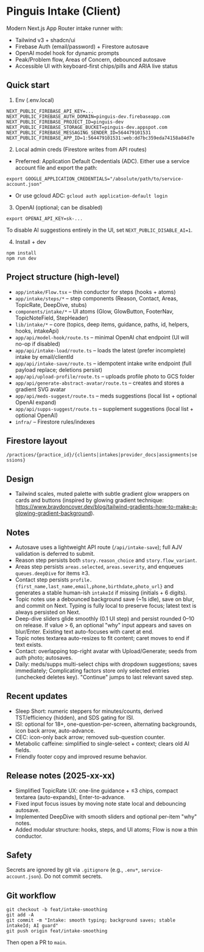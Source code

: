 # Pinguis Intake (Client)

Modern Next.js App Router intake runner with:
- Tailwind v3 + shadcn/ui
- Firebase Auth (email/password) + Firestore autosave
- OpenAI model hook for dynamic prompts
- Peak/Problem flow, Areas of Concern, debounced autosave
- Accessible UI with keyboard-first chips/pills and ARIA live status

## Quick start

1) Env (.env.local)

```
NEXT_PUBLIC_FIREBASE_API_KEY=...
NEXT_PUBLIC_FIREBASE_AUTH_DOMAIN=pinguis-dev.firebaseapp.com
NEXT_PUBLIC_FIREBASE_PROJECT_ID=pinguis-dev
NEXT_PUBLIC_FIREBASE_STORAGE_BUCKET=pinguis-dev.appspot.com
NEXT_PUBLIC_FIREBASE_MESSAGING_SENDER_ID=564479101531
NEXT_PUBLIC_FIREBASE_APP_ID=1:564479101531:web:dd7bc359eda74158a84d7e
```

2) Local admin creds (Firestore writes from API routes)

- Preferred: Application Default Credentials (ADC). Either use a service account file and export the path:
```
export GOOGLE_APPLICATION_CREDENTIALS="/absolute/path/to/service-account.json"
```
- Or use gcloud ADC: `gcloud auth application-default login`

3) OpenAI (optional; can be disabled)

```
export OPENAI_API_KEY=sk-...
```
To disable AI suggestions entirely in the UI, set `NEXT_PUBLIC_DISABLE_AI=1`.

4) Install + dev

```
npm install
npm run dev
```

## Project structure (high-level)

- `app/intake/Flow.tsx` – thin conductor for steps (hooks + atoms)
- `app/intake/steps/*` – step components (Reason, Contact, Areas, TopicRate, DeepDive, stubs)
- `components/intake/*` – UI atoms (Glow, GlowButton, FooterNav, TopicNoteField, StepHeader)
- `lib/intake/*` – core (topics, deep items, guidance, paths, id, helpers, hooks, intakeApi)
- `app/api/model-hook/route.ts` – minimal OpenAI chat endpoint (UI will no-op if disabled)
- `app/api/intake-load/route.ts` – loads the latest (prefer incomplete) intake by email/clientId
- `app/api/intake-save/route.ts` – idempotent intake write endpoint (full payload replace; deletions persist)
- `app/api/upload-profile/route.ts` – uploads profile photo to GCS folder
- `app/api/generate-abstract-avatar/route.ts` – creates and stores a gradient SVG avatar
- `app/api/meds-suggest/route.ts` – meds suggestions (local list + optional OpenAI expand)
- `app/api/supps-suggest/route.ts` – supplement suggestions (local list + optional OpenAI)
- `infra/` – Firestore rules/indexes

## Firestore layout

`/practices/{practice_id}/{clients|intakes|provider_docs|assignments|sessions}`

## Design

- Tailwind scales, muted palette with subtle gradient glow wrappers on cards and buttons (inspired by glowing gradient technique: https://www.braydoncoyer.dev/blog/tailwind-gradients-how-to-make-a-glowing-gradient-background).

## Notes

- Autosave uses a lightweight API route (`/api/intake-save`); full AJV validation is deferred to submit.
- Reason step persists both `story.reason_choice` and `story.flow_variant`.
- Areas step persists `areas.selected`, `areas.severity`, and enqueues `queues.deepDive` for items ≥3.
- Contact step persists `profile.{first_name,last_name,email,phone,birthdate,photo_url}` and generates a stable human-ish `intakeId` if missing (initials + 6 digits).
- Topic notes use a debounced background save (~1s idle), save on blur, and commit on Next. Typing is fully local to preserve focus; latest text is always persisted on Next.
- Deep-dive sliders glide smoothly (0.1 UI step) and persist rounded 0–10 on release. If value > 6, an optional "why" input appears and saves on blur/Enter. Existing text auto-focuses with caret at end.
- Topic notes textarea auto-resizes to fit content; caret moves to end if text exists.
- Contact: overlapping top-right avatar with Upload/Generate; seeds from auth photo; autosaves.
- Daily: meds/supps multi-select chips with dropdown suggestions; saves immediately; Complicating factors store only selected entries (unchecked deletes key). "Continue" jumps to last relevant saved step.

## Recent updates

- Sleep Short: numeric steppers for minutes/counts, derived TST/efficiency (hidden), and SDS gating for ISI.
- ISI: optional for 18+, one-question-per-screen, alternating backgrounds, icon back arrow, auto-advance.
- CEC: icon-only back arrow; removed sub-question counter.
- Metabolic caffeine: simplified to single-select + context; clears old AI fields.
- Friendly footer copy and improved resume behavior.

## Release notes (2025-xx-xx)

- Simplified TopicRate UX: one-line guidance + ≤3 chips, compact textarea (auto-expands), Enter-to-advance.
- Fixed input focus issues by moving note state local and debouncing autosave.
- Implemented DeepDive with smooth sliders and optional per-item "why" notes.
- Added modular structure: hooks, steps, and UI atoms; Flow is now a thin conductor.

## Safety

Secrets are ignored by git via `.gitignore` (e.g., `.env*`, `service-account.json`). Do not commit secrets.

## Git workflow

```
git checkout -b feat/intake-smoothing
git add -A
git commit -m "Intake: smooth typing; background saves; stable intakeId; AI guard"
git push origin feat/intake-smoothing
```

Then open a PR to `main`.
